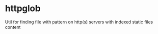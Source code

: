 # httpglob
 Util for finding file with pattern on http(s) servers with indexed static files content
